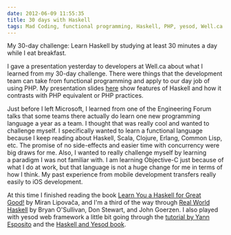 ```yaml
---
date: 2012-06-09 11:55:35
title: 30 days with Haskell
tags: Mad Coding, functional programming, Haskell, PHP, yesod, Well.ca
---
```

My 30-day challenge: Learn Haskell by studying at least 30 minutes a day while
I eat breakfast.

I gave a presentation yesterday to developers at Well.ca about what I learned
from my 30-day challenge. There were things that the development team can take
from functional programming and apply to our day job of using PHP. My
presentation slides [here](/files/presentations/haskell/) show
features of Haskell and how it contrasts with PHP equivalent or PHP practices.

Just before I left Microsoft, I learned from one of the Engineering Forum talks
that some teams there actually do learn one new programming language a year as
a team. I thought that was really cool and wanted to challenge myself. I
specifically wanted to learn a functional language because I keep reading about
Haskell, Scala, Clojure, Erlang, Common Lisp, etc. The promise of no
side-effects and easier time with concurrency were big draws for me. Also, I
wanted to really challenge myself by learning a paradigm I was not familiar
with. I am learning Objective-C just because of what I do at work, but that
language is not a huge change for me in terms of how I think. My past
experience from mobile development transfers really easily to iOS development.

At this time I finished reading the book [Learn You a Haskell for Great
Good!](http://learnyouahaskell.com/) by Miran Lipovača, and I'm a third of the
way through [Real World Haskell](http://book.realworldhaskell.org/read/)
by Bryan O'Sullivan, Don Stewart, and John Goerzen. I also played with yesod
web framework a little bit going through the [tutorial by Yann
Esposito](http://yannesposito.com/Scratch/en/blog/Yesod-tutorial-for-newbies/) and
the [Haskell and Yesod book](http://www.yesodweb.com/book).

